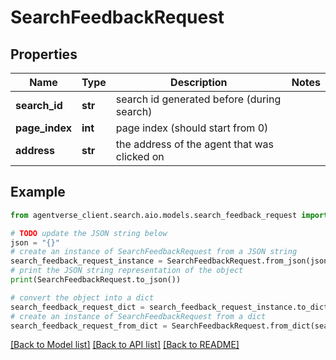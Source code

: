 # SearchFeedbackRequest


## Properties

Name | Type | Description | Notes
------------ | ------------- | ------------- | -------------
**search_id** | **str** | search id generated before (during search) | 
**page_index** | **int** | page index (should start from 0) | 
**address** | **str** | the address of the agent that was clicked on | 

## Example

```python
from agentverse_client.search.aio.models.search_feedback_request import SearchFeedbackRequest

# TODO update the JSON string below
json = "{}"
# create an instance of SearchFeedbackRequest from a JSON string
search_feedback_request_instance = SearchFeedbackRequest.from_json(json)
# print the JSON string representation of the object
print(SearchFeedbackRequest.to_json())

# convert the object into a dict
search_feedback_request_dict = search_feedback_request_instance.to_dict()
# create an instance of SearchFeedbackRequest from a dict
search_feedback_request_from_dict = SearchFeedbackRequest.from_dict(search_feedback_request_dict)
```
[[Back to Model list]](../README.md#documentation-for-models) [[Back to API list]](../README.md#documentation-for-api-endpoints) [[Back to README]](../README.md)


